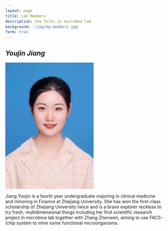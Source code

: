 ```yaml
---
layout: page
title: Lab Members
description: the folks in microbma lab
background: '/img/bg-members.jpg'
form: true
---
```


## *Youjin Jiang*

<img src="members/jyj.jpg" height="400" align="middle">

Jiang Youjin is a fourth year undergraduate majoring in clinical medicine and minoring in Finance at Zhejiang University. She has won the first-class scholarship of Zhejiang University twice and is a brave explorer reckless to try fresh, multidimensional things including her first scientific research project in microbma lab together with Zhang Zhenwen, aiming to use FACS-ichip system to mine some functional microorganisms.